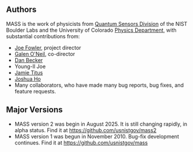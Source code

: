 
## Authors

MASS is the work of physicists from [Quantum Sensors Division](https://www.nist.gov/pml/quantum-sensors) of the NIST Boulder Labs and the University of Colorado [Physics Department](https://www.colorado.edu/physics/), with substantial contributions from:

* [Joe Fowler](https://github.com/joefowler/), project director
* [Galen O'Neil](https://github.com/ggggggggg/), co-director
* [Dan Becker](https://github.com/danbek/)
* Young-Il Joe
* [Jamie Titus](https://github.com/cjtitus)
* [Joshua Ho](https://github.com/jsh162)
* Many collaborators, who have made many bug reports, bug fixes, and feature requests.

## Major Versions
* MASS version 2 was begin in August 2025. It is still changing rapidly, in alpha status. Find it at <https://github.com/usnistgov/mass2>
* MASS version 1 was begun in November 2010. Bug-fix development continues. Find it at <https://github.com/usnistgov/mass>
